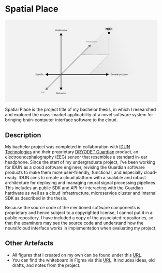 # Spatial Place

![Neural/cloud interface](./thesis/src/Chapter2/Figs/nci-definition.png)

Spatial Place is the project title of my bachelor thesis, in which I researched and explored the mass-market applicability of a novel software system for bringing brain-computer interface software to the cloud.

## Description

My bachelor project was completed in collaboration with [IDUN Technologies](https://iduntechnologies.com) and their proprietary [DRYODE™ Guardian](https://iduntechnologies.com/guardian-dev-kit) product, an electroencephalography (EEG) sensor that resembles a standard in-ear headphone. Since the start of my undergraduate project, I've been working for IDUN as a cloud software engineer, revising the Guardian software products to make them more user-friendly, functional, and especially cloud-ready. IDUN aims to create a cloud platform with a scalable and robust architecture for deploying and managing neural signal processing pipelines. This includes an public SDK and API for interacting with the Guardian hardware as well as a cloud infrastructure, microservice cluster and internal SDK as described in the thesis.

Because the source code of the mentioned software components is proprietary and hence subject to a copyrighted license, I cannot put it in a public repository. I have included a copy of the associated repositories, so that the examiners may see the source code and understand how the neural/cloud interface works in implementation when evaluating my project.

## Other Artefacts

- All figures that I created on my own can be found under this [URL](https://www.figma.com/file/lSKhgYwDk9KIQbGooflm4X/figures?node-id=0%3A1).
- You can find the whiteboard in Figma via this [URL](https://www.figma.com/file/bYgmQkS6tlizeVgHK3YWT1/whiteboard?node-id=0%3A1). It includes ideas, old drafts, and notes from the project.
